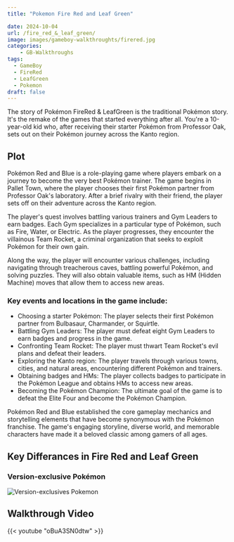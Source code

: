 ```yaml
---
title: "Pokemon Fire Red and Leaf Green"

date: 2024-10-04
url: /fire_red_&_leaf_green/
image: images/gameboy-walkthroughts/firered.jpg
categories:
    - GB-Walkthroughs
tags:
  - GameBoy
  - FireRed
  - LeafGreen
  - Pokemon
draft: false
---
```


The story of Pokémon FireRed & LeafGreen is the traditional Pokémon story. It's the remake of the games that started everything after all. You're a 10-year-old kid who, after receiving their starter Pokémon from Professor Oak, sets out on their Pokémon journey across the Kanto region.
<!--more-->

## Plot

Pokémon Red and Blue is a role-playing game where players embark on a journey to become the very best Pokémon trainer. The game begins in Pallet Town, where the player chooses their first Pokémon partner from Professor Oak's laboratory. After a brief rivalry with their friend, the player sets off on their adventure across the Kanto region.

The player's quest involves battling various trainers and Gym Leaders to earn badges. Each Gym specializes in a particular type of Pokémon, such as Fire, Water, or Electric. As the player progresses, they encounter the villainous Team Rocket, a criminal organization that seeks to exploit Pokémon for their own gain.

Along the way, the player will encounter various challenges, including navigating through treacherous caves, battling powerful Pokémon, and solving puzzles. They will also obtain valuable items, such as HM (Hidden Machine) moves that allow them to access new areas.

### Key events and locations in the game include:

- Choosing a starter Pokémon: The player selects their first Pokémon partner from Bulbasaur, Charmander, or Squirtle.
- Battling Gym Leaders: The player must defeat eight Gym Leaders to earn badges and progress in the game.
- Confronting Team Rocket: The player must thwart Team Rocket's evil plans and defeat their leaders.
- Exploring the Kanto region: The player travels through various towns, cities, and natural areas, encountering different Pokémon and trainers.
- Obtaining badges and HMs: The player collects badges to participate in the Pokémon League and obtains HMs to access new areas.
- Becoming the Pokémon Champion: The ultimate goal of the game is to defeat the Elite Four and become the Pokémon Champion.

Pokémon Red and Blue established the core gameplay mechanics and storytelling elements that have become synonymous with the Pokémon franchise. The game's engaging storyline, diverse world, and memorable characters have made it a beloved classic among gamers of all ages.

## Key Differances in Fire Red and Leaf Green

### Version-exclusive Pokémon

![Version-exclusives Pokemon](image/gameboy-walkthroughs/pokemon-firered&leafgreen-version-exclusives.jpg)


## Walkthrough Video
{{< youtube "oBuA3SN0dtw" >}}
